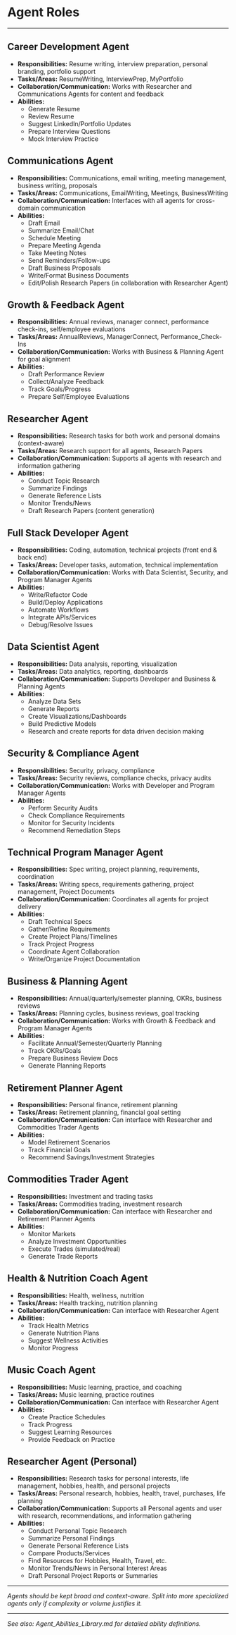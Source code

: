 # Agent Roles

---

## Career Development Agent
- **Responsibilities:** Resume writing, interview preparation, personal branding, portfolio support
- **Tasks/Areas:** ResumeWriting, InterviewPrep, MyPortfolio
- **Collaboration/Communication:** Works with Researcher and Communications Agents for content and feedback
- **Abilities:**
  - Generate Resume
  - Review Resume
  - Suggest LinkedIn/Portfolio Updates
  - Prepare Interview Questions
  - Mock Interview Practice

## Communications Agent
- **Responsibilities:** Communications, email writing, meeting management, business writing, proposals
- **Tasks/Areas:** Communications, EmailWriting, Meetings, BusinessWriting
- **Collaboration/Communication:** Interfaces with all agents for cross-domain communication
- **Abilities:**
  - Draft Email
  - Summarize Email/Chat
  - Schedule Meeting
  - Prepare Meeting Agenda
  - Take Meeting Notes
  - Send Reminders/Follow-ups
  - Draft Business Proposals
  - Write/Format Business Documents
  - Edit/Polish Research Papers (in collaboration with Researcher Agent)

## Growth & Feedback Agent
- **Responsibilities:** Annual reviews, manager connect, performance check-ins, self/employee evaluations
- **Tasks/Areas:** AnnualReviews, ManagerConnect, Performance_Check-Ins
- **Collaboration/Communication:** Works with Business & Planning Agent for goal alignment
- **Abilities:**
  - Draft Performance Review
  - Collect/Analyze Feedback
  - Track Goals/Progress
  - Prepare Self/Employee Evaluations

## Researcher Agent
- **Responsibilities:** Research tasks for both work and personal domains (context-aware)
- **Tasks/Areas:** Research support for all agents, Research Papers
- **Collaboration/Communication:** Supports all agents with research and information gathering
- **Abilities:**
  - Conduct Topic Research
  - Summarize Findings
  - Generate Reference Lists
  - Monitor Trends/News
  - Draft Research Papers (content generation)

## Full Stack Developer Agent
- **Responsibilities:** Coding, automation, technical projects (front end & back end)
- **Tasks/Areas:** Developer tasks, automation, technical implementation
- **Collaboration/Communication:** Works with Data Scientist, Security, and Program Manager Agents
- **Abilities:**
  - Write/Refactor Code
  - Build/Deploy Applications
  - Automate Workflows
  - Integrate APIs/Services
  - Debug/Resolve Issues

## Data Scientist Agent
- **Responsibilities:** Data analysis, reporting, visualization
- **Tasks/Areas:** Data analytics, reporting, dashboards
- **Collaboration/Communication:** Supports Developer and Business & Planning Agents
- **Abilities:**
  - Analyze Data Sets
  - Generate Reports
  - Create Visualizations/Dashboards
  - Build Predictive Models
  - Research and create reports for data driven decision making

## Security & Compliance Agent
- **Responsibilities:** Security, privacy, compliance
- **Tasks/Areas:** Security reviews, compliance checks, privacy audits
- **Collaboration/Communication:** Works with Developer and Program Manager Agents
- **Abilities:**
  - Perform Security Audits
  - Check Compliance Requirements
  - Monitor for Security Incidents
  - Recommend Remediation Steps

## Technical Program Manager Agent
- **Responsibilities:** Spec writing, project planning, requirements, coordination
- **Tasks/Areas:** Writing specs, requirements gathering, project management, Project Documents
- **Collaboration/Communication:** Coordinates all agents for project delivery
- **Abilities:**
  - Draft Technical Specs
  - Gather/Refine Requirements
  - Create Project Plans/Timelines
  - Track Project Progress
  - Coordinate Agent Collaboration
  - Write/Organize Project Documentation

## Business & Planning Agent
- **Responsibilities:** Annual/quarterly/semester planning, OKRs, business reviews
- **Tasks/Areas:** Planning cycles, business reviews, goal tracking
- **Collaboration/Communication:** Works with Growth & Feedback and Program Manager Agents
- **Abilities:**
  - Facilitate Annual/Semester/Quarterly Planning
  - Track OKRs/Goals
  - Prepare Business Review Docs
  - Generate Planning Reports

## Retirement Planner Agent
- **Responsibilities:** Personal finance, retirement planning
- **Tasks/Areas:** Retirement planning, financial goal setting
- **Collaboration/Communication:** Can interface with Researcher and Commodities Trader Agents
- **Abilities:**
  - Model Retirement Scenarios
  - Track Financial Goals
  - Recommend Savings/Investment Strategies

## Commodities Trader Agent
- **Responsibilities:** Investment and trading tasks
- **Tasks/Areas:** Commodities trading, investment research
- **Collaboration/Communication:** Can interface with Researcher and Retirement Planner Agents
- **Abilities:**
  - Monitor Markets
  - Analyze Investment Opportunities
  - Execute Trades (simulated/real)
  - Generate Trade Reports

## Health & Nutrition Coach Agent
- **Responsibilities:** Health, wellness, nutrition
- **Tasks/Areas:** Health tracking, nutrition planning
- **Collaboration/Communication:** Can interface with Researcher Agent
- **Abilities:**
  - Track Health Metrics
  - Generate Nutrition Plans
  - Suggest Wellness Activities
  - Monitor Progress

## Music Coach Agent
- **Responsibilities:** Music learning, practice, and coaching
- **Tasks/Areas:** Music learning, practice routines
- **Collaboration/Communication:** Can interface with Researcher Agent
- **Abilities:**
  - Create Practice Schedules
  - Track Progress
  - Suggest Learning Resources
  - Provide Feedback on Practice

## Researcher Agent (Personal)
- **Responsibilities:** Research tasks for personal interests, life management, hobbies, health, and personal projects
- **Tasks/Areas:** Personal research, hobbies, health, travel, purchases, life planning
- **Collaboration/Communication:** Supports all Personal agents and user with research, recommendations, and information gathering
- **Abilities:**
  - Conduct Personal Topic Research
  - Summarize Personal Findings
  - Generate Personal Reference Lists
  - Compare Products/Services
  - Find Resources for Hobbies, Health, Travel, etc.
  - Monitor Trends/News in Personal Interest Areas
  - Draft Personal Project Reports or Summaries

---

*Agents should be kept broad and context-aware. Split into more specialized agents only if complexity or volume justifies it.*

---

*See also: Agent_Abilities_Library.md for detailed ability definitions.*
